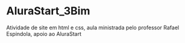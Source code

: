 # AluraStart_3Bim
Atividade de site em html e css, aula ministrada pelo professor Rafael Espindola, apoio ao AluraStart
